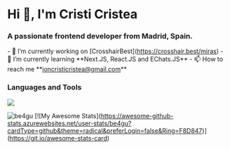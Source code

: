Hi 👋, I'm Cristi Cristea
=========================

### A passionate frontend developer from Madrid, Spain.

\- 🔭 I’m currently working on \[CrosshairBest\](https://crosshair.best/miras) - 🌱 I’m currently learning \*\*Next.JS, React.JS and EChats.JS\*\* - 📫 How to reach me \*\*ioncristicristea@gmail.com\*\*

### Languages and Tools

![](https://skillicons.dev/icons?i=angular,react,figma,express,git,bootstrap,css,html,js,mongo,mysql,next,nodejs,tailwind )

![be4gu](https://github-readme-stats.vercel.app/api/top-langs?username=be4gu&show_icons=true&theme=radical&locale=en&layout=compact) \[!\[My Awesome Stats\](https://awesome-github-stats.azurewebsites.net/user-stats/be4gu?cardType=github&theme=radical&preferLogin=false&Ring=F8D847)\](https://git.io/awesome-stats-card)
